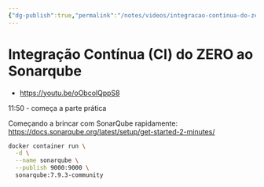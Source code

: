 ```yaml
---
{"dg-publish":true,"permalink":"/notes/videos/integracao-continua-do-zero-ao-sonar-qube/","dgHomeLink":true,"dgPassFrontmatter":false,"dgShowBacklinks":true,"dgShowLocalGraph":false}
---
```


# Integração Contínua (CI) do ZERO ao Sonarqube

- <https://youtu.be/oObcolQppS8>

11:50 - começa a parte prática

Começando a brincar com SonarQube rapidamente:
<https://docs.sonarqube.org/latest/setup/get-started-2-minutes/>

```bash
docker container run \
  -d \
  --name sonarqube \
  --publish 9000:9000 \
  sonarqube:7.9.3-community
```
